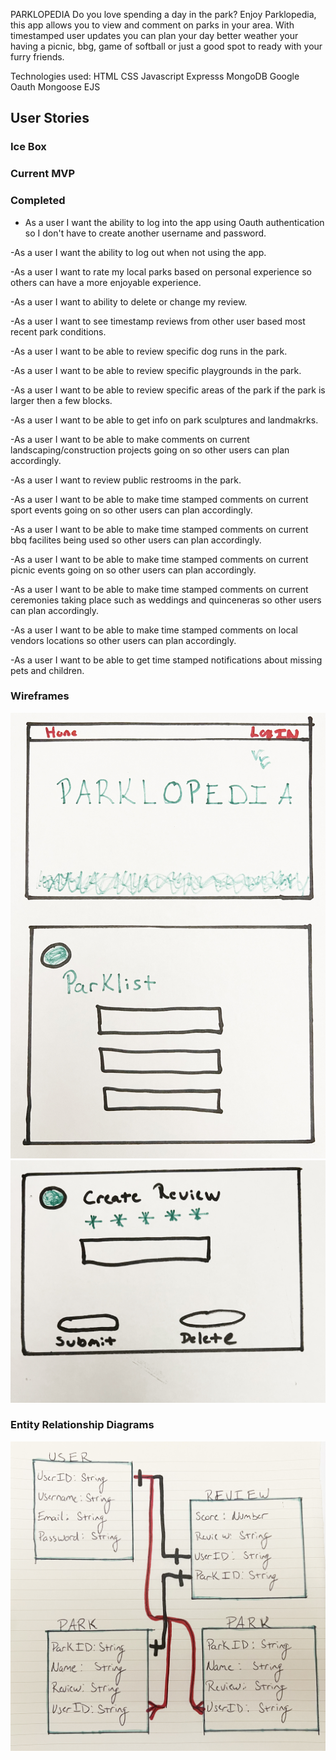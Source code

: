PARKLOPEDIA
Do you love spending a day in the park?  Enjoy Parklopedia, this app allows you to view and comment on parks in your area.  With timestamped user updates you can plan your day better weather your having a picnic, bbg, game of softball or just a good spot to ready with your furry friends.

Technologies used:
HTML
CSS
Javascript
Expresss
MongoDB
Google Oauth
Mongoose
EJS

## User Stories

### Ice Box 

### Current MVP

### Completed
 - As a user I want the ability to log into the app using Oauth authentication so I don't have to create another username and password.

 -As a user I want the ability to log out when not using the app.

 -As a user I want to rate my local parks based on personal experience so others can have a more enjoyable experience.

 -As a user I want to ability to delete or change my review.

 -As a user I want to see timestamp reviews from other user based most recent park conditions.

 -As a user I want to be able to review specific dog runs in the park.

 -As a user I want to be able to review specific playgrounds in the park.

 -As a user I want to be able to review specific areas of the park if the park is larger then a few blocks.

 -As a user I want to be able to get info on park sculptures and landmakrks.

 -As a user I want to be able to make comments on current landscaping/construction projects going on so other users can plan accordingly.

 -As a user I want to review public restrooms in the park.

 -As a user I want to be able to make time stamped comments on current sport events going on so other users can plan accordingly.

 -As a user I want to be able to make time stamped comments on current bbq facilites being used so other users can plan accordingly.

 -As a user I want to be able to make time stamped comments on current picnic events going on so other users can plan accordingly.

 -As a user I want to be able to make time stamped comments on current ceremonies taking place such as weddings and quinceneras so other users can plan accordingly.

 -As a user I want to be able to make time stamped comments on local vendors locations so other users can plan accordingly.

  -As a user I want to be able to get time stamped notifications about missing pets and children.
 
 ### Wireframes
 ![Wireframes 1 & 2](images/WF%201&2-1.jpg)
 ![Wireframes 3](images/WF%203.jpg)

 ### Entity Relationship Diagrams
 ![ERD](images/IMG_7473.jpg)